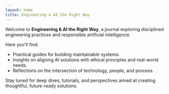 ```yaml
---
layout: home
title: Engineering & AI the Right Way
---
```


Welcome to **Engineering & AI the Right Way**, a journal exploring disciplined engineering practices and responsible artificial intelligence.

Here you'll find:

- Practical guides for building maintainable systems.
- Insights on aligning AI solutions with ethical principles and real-world needs.
- Reflections on the intersection of technology, people, and process.

Stay tuned for deep dives, tutorials, and perspectives aimed at creating thoughtful, future-ready solutions.
